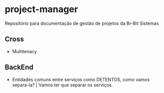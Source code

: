 # project-manager
Repositório para documentação de gestão de projetos da Br-Bit Sistemas

## Cross
* Multitenacy

## BackEnd
* Entidades comuns entre serviços como DETENTOS, como vamos separa-la? | Vamos ter que separar os serviços.
